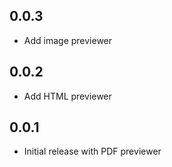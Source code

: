 ## 0.0.3

- Add image previewer

## 0.0.2

- Add HTML previewer

## 0.0.1

- Initial release with PDF previewer
